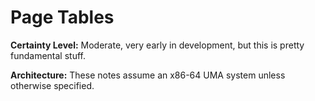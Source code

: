 # Page Tables

__Certainty Level:__ Moderate, very early in development, but this is pretty
fundamental stuff.

__Architecture:__ These notes assume an x86-64 UMA system unless otherwise
specified.
